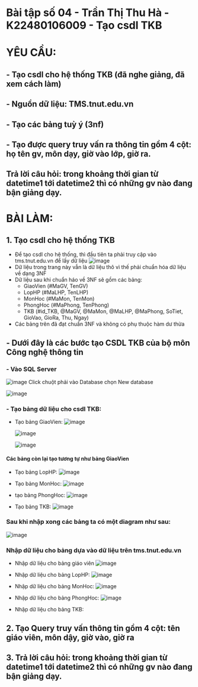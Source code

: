 # Bài tập số 04 - Trần Thị Thu Hà - K22480106009 - Tạo csdl TKB 
# YÊU CẦU: 
## -  Tạo csdl cho hệ thống TKB (đã nghe giảng, đã xem cách làm)
## -  Nguồn dữ liệu: TMS.tnut.edu.vn
## -  Tạo các bảng tuỳ ý (3nf)
## -  Tạo được query truy vấn ra thông tin gồm 4 cột: họ tên gv, môn dạy, giờ vào lớp, giờ ra.
##  Trả lời câu hỏi: trong khoảng thời gian từ datetime1 tới datetime2 thì có những gv nào đang bận     giảng dạy.
# BÀI LÀM: 
## 1. Tạo csdl cho hệ thống TKB 
- Để tạo csdl cho hệ thống, thì đầu tiên ta phải truy cập vào tms.tnut.edu.vn để lấy dữ liệu
  ![image](https://github.com/user-attachments/assets/d0eee039-502e-4df8-8d92-19c534b7f2b9)
- Dữ liệu trong trang này vẫn là dữ liệu thô vì thế phải chuẩn hóa dữ liệu về dạng 3NF
- Dữ liệu sau khi chuẩn háo về 3NF sẽ gồm các bảng:
  + GiaoVien (#MaGV, TenGV)
  + LopHP (#MaLHP, TenLHP)
  + MonHoc (#MaMon, TenMon)
  + PhongHoc (#MaPhong, TenPhong)
  + TKB (#id_TKB, @MaGV, @MaMon, @MaLHP, @MaPhong, SoTiet, GioVao, GioRa, Thu, Ngay)
- Các bảng trên đã đạt chuẩn 3NF và không có phụ thuộc hàm dư thừa
## - Dưới đây là các bước tạo CSDL TKB của bộ môn Công nghệ thông tin 
### - Vào SQL Server 
  ![image](https://github.com/user-attachments/assets/826771c4-6b51-4383-96b1-d14095900aa9)
  Click chuột phải vào Database chọn New database
  
  ![image](https://github.com/user-attachments/assets/0c308d89-abfd-4012-92e7-3ebe15db6df7)

### - Tạo bảng dữ liệu cho csdl TKB:
- Tạo bảng GiaoVien:
  ![image](https://github.com/user-attachments/assets/9dcde210-8fa4-4b14-b513-393274ee7954)

  ![image](https://github.com/user-attachments/assets/db75c9fe-a8d1-4eee-81b5-a13d141ae8d3)
  
  ![image](https://github.com/user-attachments/assets/82391719-761c-4e8a-bb09-2bd0347f979a)


#### Các bảng còn lại tạo tương tự như bảng GiaoVien
- Tạo bảng LopHP:
  ![image](https://github.com/user-attachments/assets/f2044cb5-9720-4b39-8582-17ea0e4cd8d5)

- Tạo bảng MonHoc:
  ![image](https://github.com/user-attachments/assets/ed615bea-fa56-4f7d-9fa6-5c80b0133f23)

- tạo bảng PhongHoc:
  ![image](https://github.com/user-attachments/assets/2f8c3f78-9cc3-4848-93c4-c07552f71391)

- Tạo bảng TKB: 
  ![image](https://github.com/user-attachments/assets/9a42e7e4-befa-4d8e-bb60-47788fa7f585)

### Sau khi nhập xong các bảng ta có một diagram như sau: 
  ![image](https://github.com/user-attachments/assets/7b524c9b-15d9-4e25-9ea9-d6b6f3528002)

### Nhập dữ liệu cho bảng dựa vào dữ liệu trên tms.tnut.edu.vn
- Nhập dữ liệu cho bảng giáo viên 
  ![image](https://github.com/user-attachments/assets/93ee1c6c-8610-413e-99b3-420e53443b64)

- Nhập dữ liệu cho bảng LopHP:
  ![image](https://github.com/user-attachments/assets/2c74317d-c77a-4137-8ef9-9340ebdca203)

- Nhập dữ liệu cho bảng MonHoc:
  ![image](https://github.com/user-attachments/assets/70e2e8dd-080e-4603-a160-e6a9a73e3c1b)

- Nhập dữ liệu cho bảng PhongHoc:
  ![image](https://github.com/user-attachments/assets/135582cc-2fdf-4ec5-87b6-277b3189d8d8)

- Nhập dữ liệu cho bảng TKB:

## 2. Tạo Query truy vấn thông tin gồm 4 cột: tên giáo viên, môn dậy, giờ vào, giờ ra

## 3. Trả lời câu hỏi: trong khoảng thời gian từ datetime1 tới datetime2 thì có những gv nào đang bận giảng dạy.

